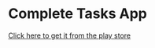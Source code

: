 # Complete Tasks App


<a target='_blank' href='https://play.google.com/store/apps/details?id=com.gabrieltorres93.todoapp'>Click here to get it from the play store</a>
